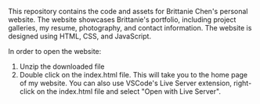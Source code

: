 This repository contains the code and assets for Brittanie Chen's personal 
website. The website showcases Brittanie's portfolio, including project 
galleries, my resume, photography, and contact information. The website is 
designed using HTML, CSS, and JavaScript.

In order to open the website: 
1. Unzip the downloaded file
2. Double click on the index.html file. This will take you to the home page
of my website. You can also use VSCode's Live Server extension, right-click 
on the index.html file and select "Open with Live Server". 